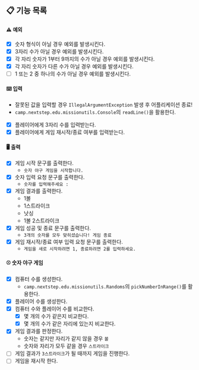 ## 📋 기능 목록

#### ⚠️ 예외

- [x] 숫자 형식이 아닐 경우 예외를 발생시킨다.
- [x] 3자리 수가 아닐 경우 예외를 발생시킨다.
- [x] 각 자리 숫자가 1부터 9까지의 수가 아닐 경우 예외를 발생시킨다.
- [x] 각 자리 숫자가 다른 수가 아닐 경우 예외를 발생시킨다.
- [ ] 1 또는 2 중 하나의 수가 아닐 경우 예외를 발생시킨다.

#### ⌨️ 입력

- 잘못된 값을 입력할 경우 `IllegalArgumentException` 발생 후 어플리케이션 종료!
- `camp.nextstep.edu.missionutils.Console`의 `readLine()`을 활용한다.

- [x] 플레이어에게 3자리 수를 입력받는다.
- [x] 플레이어에게 게임 재시작/종료 여부를 입력받는다.

#### 🖥 출력

- [x] 게임 시작 문구를 출력한다.
    - `숫자 야구 게임을 시작합니다.`
- [x] 숫자 입력 요청 문구를 출력한다.
    - `숫자를 입력해주세요 : `
- [x] 게임 결과를 출력한다.
    - 1볼
    - 1스트라이크
    - 낫싱
    - 1볼 2스트라이크
- [x] 게임 성공 및 종료 문구를 출력한다.
    - `3개의 숫자를 모두 맞히셨습니다! 게임 종료`
- [x] 게임 재시작/종료 여부 입력 요청 문구를 출력한다.
    - `게임을 새로 시작하려면 1, 종료하려면 2를 입력하세요.`

#### ⚾️ 숫자 야구 게임

- [x] 컴퓨터 수를 생성한다.
    - `camp.nextstep.edu.missionutils.Randoms`의 `pickNumberInRange()`를 활용한다.
- [x] 플레이어 수를 생성한다.
- [x] 컴퓨터 수와 플레이어 수를 비교한다.
    - [x] 몇 개의 수가 같은지 비교한다.
    - [x] 몇 개의 수가 같은 자리에 있는지 비교한다.
- [x] 게임 결과를 판정한다.
    - 숫자는 같지만 자리가 같지 않을 경우 `볼`
    - 숫자와 자리가 모두 같을 경우 `스트라이크`
- [ ] 게임 결과가 `3스트라이크`가 될 때까지 게임을 진행한다. 
- [ ] 게임을 재시작 한다.
